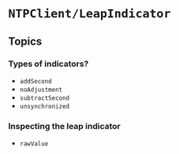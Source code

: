 # ``NTPClient/LeapIndicator``

## Topics

### Types of indicators?

- ``addSecond``
- ``noAdjustment``
- ``subtractSecond``
- ``unsynchronized``

### Inspecting the leap indicator

- ``rawValue``
